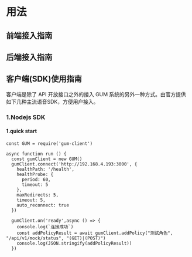 # 用法
## 前端接入指南
## 后端接入指南
## 客户端(SDK)使用指南
客户端是除了 API 开放接口之外的接入 GUM 系统的另外一种方式。由官方提供如下几种主流语音SDK，方便用户接入。
### 1.Nodejs SDK
#### 1.quick start
```
const GUM = require('gum-client')

async function run () {
  const gumClient = new GUM()
  gumClient.connect('http://192.168.4.193:3000', {
    healthPath: '/health',
    healthProbe: {
      period: 60,
      timeout: 5
    },
    maxRedirects: 5,
    timeout: 5,
    auto_reconnect: true
  })

  gumClient.on('ready',async () => {
    console.log(`连接成功`)
    const addPolicyResult = await gumClient.addPolicy("测试角色", "/api/v1/mock/status", "(GET)|(POST)")
    console.log(JSON.stringify(addPolicyResult))
  })
}

run()
```
#### 2.option 参数说明
*gumClient.connect(url,option)* 中的 `url/option` 参数说明如下
<table>
    <tr>
        <td colspan="5" bgcolor = "#808000" align="center">option 参数说明</td>
    <tr>
    <tr>
        <td align="center">参数</td>
        <td align="center"> 类型</td>
        <td align="center">是否必填</td>
        <td align="center"> 默认值</td>
        <td align="left">说明</td>
    <tr>
    <tr>
        <td align="left">url</td>
        <td align="center">String</td>
        <td align="center">是</td>
        <td align="center">-</td>
        <td align="left">gum-svc 服务 BaseUrl</td>
    <tr>
    <tr>
        <td align="left">option</td>
        <td align="center">Object</td>
        <td align="center">是</td>
        <td align="center">-</td>
        <td align="left">实例连接 option 选项</td>
    <tr>
    <tr>
        <td align="left">option.healthPath</td>
        <td align="center">String</td>
        <td align="center">否</td>
        <td align="center">/health</td>
        <td align="left">保持连接健康，检查心跳地址</td>
    <tr>
    <tr>
        <td align="left">option.healthProbe</td>
        <td align="center">Object</td>
        <td align="center">否</td>
        <td align="center">-</td>
        <td align="left">实例连接 option 选项</td>
    <tr>
    <tr>
        <td align="left">option.healthProbe.period</td>
        <td align="center">Int</td>
        <td align="center">否</td>
        <td align="center">60</td>
        <td align="left">心跳检查周期（秒）</td>
    <tr>
    <tr>
        <td align="left">option.healthProbe.timeout</td>
        <td align="center">Int</td>
        <td align="center">否</td>
        <td align="center">5</td>
        <td align="left">1次检查的超时时间（秒）</td>
    <tr>
    <tr>
        <td align="left">option.maxRedirects</td>
        <td align="center">Int</td>
        <td align="center">否</td>
        <td align="center">5</td>
        <td align="left">最大重连次数</td>
    <tr>
    <tr>
        <td align="left">option.timeout</td>
        <td align="center">Int</td>
        <td align="center">否</td>
        <td align="center">5</td>
        <td align="left">请求超时时间（秒）</td>
    <tr>
    <tr>
        <td align="left">option.auto_reconnect</td>
        <td align="center">boolean</td>
        <td align="center">否</td>
        <td align="center">true</td>
        <td align="left">是否开启自动重连</td>
    <tr>
</table>

#### 3.事件说明

<table>
    <tr>
        <td colspan="5" bgcolor = "#808000" align="center">事件说明</td>
    <tr>
    <tr>
        <td align="center">事件名称</td>
        <td align="center"> 参数说明</td>
        <td align="center">备注</td>
    <tr>
    <tr>
        <td align="left">ready</td>
        <td align="center"> 无参数</td>
        <td align="left">连接成功后事件</td>
    <tr>
    <tr>
        <td align="left">error</td>
        <td align="center"> 无参数</td>
        <td align="left">错误事件</td>
    <tr>
</table>

### 2.JAVA SDK
### 3.Golang SDK
### 4.Python SDK
## 中间件使用指南  
### 认证中间件使用指南
### 鉴权中间件使用指南 
## GUM实践案例